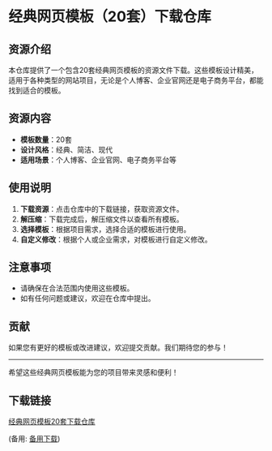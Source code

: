 # 经典网页模板（20套）下载仓库

## 资源介绍

本仓库提供了一个包含20套经典网页模板的资源文件下载。这些模板设计精美，适用于各种类型的网站项目，无论是个人博客、企业官网还是电子商务平台，都能找到适合的模板。

## 资源内容

- **模板数量**：20套
- **设计风格**：经典、简洁、现代
- **适用场景**：个人博客、企业官网、电子商务平台等

## 使用说明

1. **下载资源**：点击仓库中的下载链接，获取资源文件。
2. **解压缩**：下载完成后，解压缩文件以查看所有模板。
3. **选择模板**：根据项目需求，选择合适的模板进行使用。
4. **自定义修改**：根据个人或企业需求，对模板进行自定义修改。

## 注意事项

- 请确保在合法范围内使用这些模板。
- 如有任何问题或建议，欢迎在仓库中提出。

## 贡献

如果您有更好的模板或改进建议，欢迎提交贡献。我们期待您的参与！

---

希望这些经典网页模板能为您的项目带来灵感和便利！

## 下载链接
[经典网页模板20套下载仓库](https://pan.quark.cn/s/552acd67acc6) 

(备用: [备用下载](https://pan.baidu.com/s/151JVbbHgd6xZekBHQMDzwA?pwd=1234))
